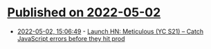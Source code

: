 # [Published on 2022-05-02](index.md)

* [2022-05-02, 15:06:49](https://news.ycombinator.com/item?id=31236066) - [Launch HN: Meticulous (YC S21) – Catch JavaScript errors before they hit prod](https://news.ycombinator.com/item?id=31236066)

